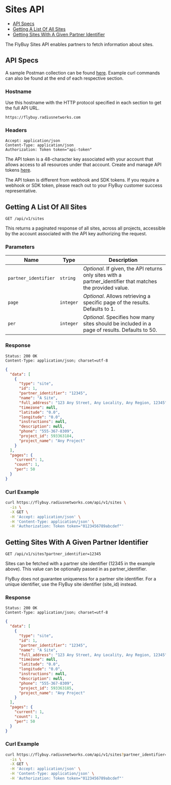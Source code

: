 # Sites API

- [API Specs](#api-specs)
- [Getting A List Of All Sites](#getting-a-list-of-all-sites)
- [Getting Sites With A Given Partner Identifier](#getting-sites-with-a-given-partner-identifier)

The FlyBuy Sites API enables partners to fetch information about sites.

## <span id="api-specs">API Specs</span>

A sample Postman collection can be found [here](https://www.getpostman.com/collections/3684da81f53275af8c22).
Example curl commands can also be found at the end of each respective section.

### Hostname

Use this hostname with the HTTP protocol specified in each section to get the full API URL.

```http
https://flybuy.radiusnetworks.com
```

### Headers

```http
Accept: application/json
Content-Type: application/json
Authorization: Token token="api-token"
```

The API token is a 48-character key associated with your account that allows access to all resources under that account.
Create and manage API tokens [here](https://account.radiusnetworks.com/personal_tokens).

The API token is different from webhook and SDK tokens. If you require a webhook or SDK token, please reach out to your FlyBuy customer success representative.


## <span id="getting-a-list-of-all-sites">Getting A List Of All Sites</span>

```http
GET /api/v1/sites
```

This returns a paginated response of all sites, across all projects, accessible
by the account associated with the API key authorizing the request.

### <span id="getting-a-list-of-all-sites-parameters">Parameters</span>



| **Name** | **Type** | **Description** |
| -------- | -------- | --------------- |
| `partner_identifier` | `string` | _Optional_. If given, the API returns only sites with a partner_identifier that matches the provided value. |
| `page` | `integer` | _Optional_. Allows retrieving a specific page of the results. Defaults to 1. |
| `per` | `integer` | _Optional_. Specifies how many sites should be included in a page of results. Defaults to 50. |

### <span id="getting-a-list-of-all-sites-response">Response</span>

```http
Status: 200 OK
Content-Type: application/json; charset=utf-8
```
```json
{
  "data": [
    {
      "type": "site",
      "id": 1,
      "partner_identifier": "12345",
      "name": "A Site",
      "full_address": "123 Any Street, Any Locality, Any Region, 12345",
      "timezone": null,
      "latitude": "0.0",
      "longitude": "0.0",
      "instructions": null,
      "description": null,
      "phone": "555-367-8309",
      "project_id": 593363184,
      "project_name": "Any Project"
    }
  ],
  "pages": {
    "current": 1,
    "count": 1,
    "per": 50
  }
}
```

### <span id="getting-a-list-of-all-sites-curl-example">Curl Example</span>

```sh
curl https://flybuy.radiusnetworks.com/api/v1/sites \
  -is \
  -X GET \
  -H 'Accept: application/json' \
  -H 'Content-Type: application/json' \
  -H 'Authorization: Token token="0123456789abcdef"'
```

## <span id="getting-sites-with-a-given-partner-identifier">Getting Sites With A Given Partner Identifier</span>

```http
GET /api/v1/sites?partner_identifier=12345
```

Sites can be fetched with a partner site identifier (12345 in the example above).
This value can be optionally passed in as partner_identifier.

FlyBuy does not guarantee uniqueness for a partner site identifier.
For a unique identifier, use the FlyBuy site identifier (site_id) instead.

### <span id="getting-sites-with-a-given-partner-identifier-response">Response</span>

```http
Status: 200 OK
Content-Type: application/json; charset=utf-8
```
```json
{
  "data": [
    {
      "type": "site",
      "id": 1,
      "partner_identifier": "12345",
      "name": "A Site",
      "full_address": "123 Any Street, Any Locality, Any Region, 12345",
      "timezone": null,
      "latitude": "0.0",
      "longitude": "0.0",
      "instructions": null,
      "description": null,
      "phone": "555-367-8309",
      "project_id": 593363185,
      "project_name": "Any Project"
    }
  ],
  "pages": {
    "current": 1,
    "count": 1,
    "per": 50
  }
}
```

### <span id="getting-sites-with-a-given-partner-identifier-curl-example">Curl Example</span>

```sh
curl https://flybuy.radiusnetworks.com/api/v1/sites?partner_identifier=12345 \
  -is \
  -X GET \
  -H 'Accept: application/json' \
  -H 'Content-Type: application/json' \
  -H 'Authorization: Token token="0123456789abcdef"'
```
